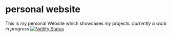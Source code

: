 # personal website
This is my personal Website which showcases my projects.
*currently a work in progress*
[![Netlify Status](https://api.netlify.com/api/v1/badges/a473c55c-1b81-4004-bdbf-d53ec57e4953/deploy-status)](https://app.netlify.com/sites/yannicklang/deploys)
